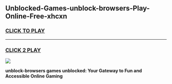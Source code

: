 
## Unblocked-Games-unblock-browsers-Play-Online-Free-xhcxn
<h3>
<a href="https://premium76.site?title=unblock-browsers&ref=26A">CLICK TO PLAY</a></h3>
<hr>

<h3>
<a href="https://premium76.site?title=unblock-browsers&ref=26A">CLICK 2 PLAY</a>
  
</h3>

<a href="https://premium76.site?title=unblock-browsers&ref=26A"><img src="https://clearcache.store/games.png"></a>


**unblock-browsers games unblocked: Your Gateway to Fun and Accessible Online Gaming**
